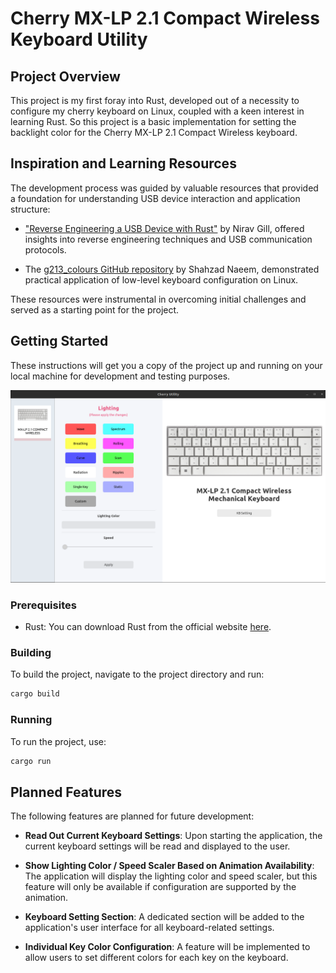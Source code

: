 # Cherry MX-LP 2.1 Compact Wireless Keyboard Utility
## Project Overview
This project is my first foray into Rust, developed out of a necessity to configure my cherry keyboard on Linux, coupled with a keen interest in learning Rust.
So this project is a basic implementation for setting the backlight color for the Cherry MX-LP 2.1 Compact Wireless keyboard. 

## Inspiration and Learning Resources
The development process was guided by valuable resources that provided a foundation for understanding USB device interaction and application structure:

- ["Reverse Engineering a USB Device with Rust"](https://gill.net.in/posts/reverse-engineering-a-usb-device-with-rust/) by Nirav Gill, offered insights into reverse engineering techniques and USB communication protocols.

- The [g213_colours GitHub repository](https://github.com/shahzadnaeem/g213_colours) by Shahzad Naeem, demonstrated practical application of low-level keyboard configuration on Linux.

These resources were instrumental in overcoming initial challenges and served as a starting point for the project.

## Getting Started

These instructions will get you a copy of the project up and running on your local machine for development and testing purposes.

![UI Screenshot](./cherrymx-ui.png)

### Prerequisites

- Rust: You can download Rust from the official website [here](https://www.rust-lang.org/tools/install).

### Building

To build the project, navigate to the project directory and run:

```bash
cargo build
```

### Running
To run the project, use:
```bash
cargo run
```

## Planned Features

The following features are planned for future development:

- **Read Out Current Keyboard Settings**: Upon starting the application, the current keyboard settings will be read and displayed to the user.

- **Show Lighting Color / Speed Scaler Based on Animation Availability**: The application will display the lighting color and speed scaler, but this feature will only be available if configuration are supported by the animation.

- **Keyboard Setting Section**: A dedicated section will be added to the application's user interface for all keyboard-related settings.

- **Individual Key Color Configuration**: A feature will be implemented to allow users to set different colors for each key on the keyboard.